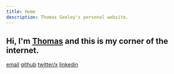 ```yaml
---
title: Home
description: Thomas Seeley's personal website.
---
```


## Hi, I'm [Thomas](/about) and this is my corner of the internet.

<div class="socials">
<a target="_blank" rel="noreferrer noopener" href="mailto:hello@tseeley.com">email</a>
<a target="_blank" rel="noreferrer noopener" href="https://github.com/iamseeley">github</a>
<a target="_blank" rel="noreferrer noopener" href="https://twitter.com/iamseeley">twitter/x</a>
<a target="_blank" rel="noreferrer noopener" href="">linkedin</a>
</div>



<!-- <svg xmlns="http://www.w3.org/2000/svg" width="16" height="16" viewBox="0 0 24 24" fill="none" stroke="#eef1f1" stroke-width="1.5" stroke-linecap="round" stroke-linejoin="round" class="icon"><path d="M16 8a6 6 0 0 1 6 6v7h-4v-7a2 2 0 0 0-2-2 2 2 0 0 0-2 2v7h-4v-7a6 6 0 0 1 6-6z"/><rect width="4" height="12" x="2" y="9"/><circle cx="4" cy="4" r="2"/></svg> -->

<!-- <svg xmlns="http://www.w3.org/2000/svg" width="16" height="16" viewBox="0 0 24 24" fill="none" stroke="#eef1f1" stroke-width="1.5" stroke-linecap="round" stroke-linejoin="round" class="icon"><path d="M22 4s-.7 2.1-2 3.4c1.6 10-9.4 17.3-18 11.6 2.2.1 4.4-.6 6-2C3 15.5.5 9.6 3 5c2.2 2.6 5.6 4.1 9 4-.9-4.2 4-6.6 7-3.8 1.1 0 3-1.2 3-1.2z"/></svg> -->

<!-- <svg xmlns="http://www.w3.org/2000/svg" width="16" height="16" viewBox="0 0 24 24" fill="none" stroke="#eef1f1" stroke-width="1.5" stroke-linecap="round" stroke-linejoin="round" class="icon"><path d="M15 22v-4a4.8 4.8 0 0 0-1-3.5c3 0 6-2 6-5.5.08-1.25-.27-2.48-1-3.5.28-1.15.28-2.35 0-3.5 0 0-1 0-3 1.5-2.64-.5-5.36-.5-8 0C6 2 5 2 5 2c-.3 1.15-.3 2.35 0 3.5A5.403 5.403 0 0 0 4 9c0 3.5 3 5.5 6 5.5-.39.49-.68 1.05-.85 1.65-.17.6-.22 1.23-.15 1.85v4"/><path d="M9 18c-4.51 2-5-2-7-2"/></svg> -->

<!-- <svg xmlns="http://www.w3.org/2000/svg" width="16" height="16" viewBox="0 0 24 24" fill="none" stroke="#eef1f1" stroke-width="1.5" stroke-linecap="round" stroke-linejoin="round" class="icon"><circle cx="12" cy="12" r="4"/><path d="M16 8v5a3 3 0 0 0 6 0v-1a10 10 0 1 0-4 8"/></svg> -->